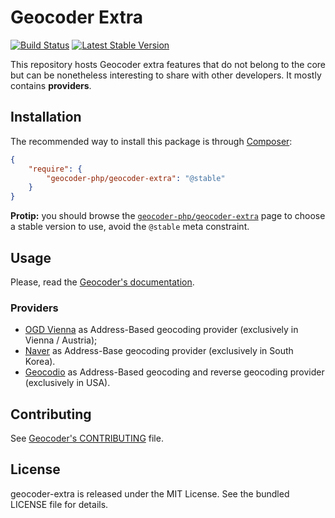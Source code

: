 Geocoder Extra
==============

[![Build
Status](https://travis-ci.org/geocoder-php/geocoder-extra.png?branch=master)](https://travis-ci.org/geocoder-php/geocoder-extra)
[![Latest Stable
Version](https://poser.pugx.org/geocoder-php/geocoder-extra/v/stable.png)](https://packagist.org/packages/geocoder-php/geocoder-extra)

This repository hosts Geocoder extra features that do not belong to the core
but can be nonetheless interesting to share with other developers. It mostly
contains **providers**.


Installation
------------

The recommended way to install this package is through
[Composer](http://getcomposer.org/):

``` json
{
    "require": {
        "geocoder-php/geocoder-extra": "@stable"
    }
}
```

**Protip:** you should browse the
[`geocoder-php/geocoder-extra`](https://packagist.org/packages/geocoder-php/geocoder-extra)
page to choose a stable version to use, avoid the `@stable` meta constraint.


Usage
-----

Please, read the [Geocoder's documentation](http://geocoder-php.org/Geocoder/).

### Providers

* [OGD Vienna](https://open.wien.at/site/datensatz/?id=c223b93a-2634-4f06-ac73-8709b9e16888) as Address-Based geocoding provider (exclusively in Vienna / Austria);
* [Naver](http://developer.naver.com/wiki/pages/SrchAPI) as Address-Base geocoding provider (exclusively in South Korea).
* [Geocodio](http://geocod.io/) as Address-Based geocoding and reverse geocoding provider (exclusively in USA).

Contributing
------------

See [Geocoder's
CONTRIBUTING](https://github.com/geocoder-php/Geocoder/blob/master/CONTRIBUTING.md)
file.


License
-------

geocoder-extra is released under the MIT License. See the bundled LICENSE file
for details.
